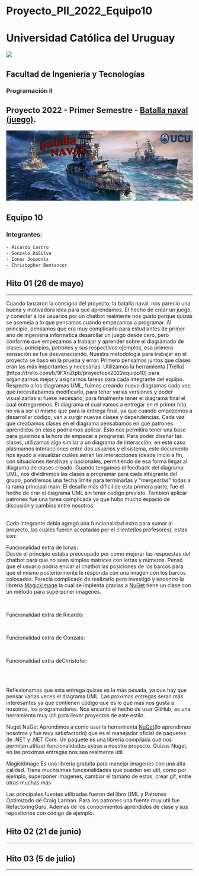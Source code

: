 # Proyecto_PII_2022_Equipo10

# Universidad Católica del Uruguay
<img src="https://ucu.edu.uy/sites/all/themes/univer/logo.png">

## Facultad de Ingeniería y Tecnologías
### Programación II

## Proyecto 2022 - Primer Semestre - [Batalla naval (juego)](https://es.wikipedia.org/wiki/Batalla_naval_(juego)).

<img src= "Docs\batallaV2.png">


## Equipo 10
### Integrantes:

    - Ricardo Castro
    - Gonzalo DaSilva
    - Ionas Josponis
    - Christopher Bentancor

## Hito 01 (26 de mayo)
---
<p>Cuando lanzaron la consigna del proyecto, la batalla naval, nos parecio una buena y motivadora idea para que aprendamos. El hecho de crear un juego, y conectar a los usuarios por un chatbot realmente nos gusto porque quizas se asemeja a lo que pensamos cuando empezamos a programar. 
Al principio, pensamos que era muy complicado para estudiantes de primer año de ingenieria informatica desarollar un juego desde cero, pero conforme que empezamos a trabajar y aprender sobre el diagramado de clases, principios, patrones y sus respectivos ejemplos, esa primera sensación se fue desvaneciendo. 
Nuestra metodología para trabajar en el proyecto se baso en la prueba y error. Primero pensamos juntos que clases eran las más importantes y necesarias. Utilizamos la herramienta [Trello](https://trello.com/b/9FXnZtpb/proyectopii2022equipo10) para organizarnos mejor y asignarnos tareas para cada integrante del equipo. Respecto a los diagramas UML, fuimos creando nuevo diagramas cada vez que necesitabamos modificarlo, para tener varias versiones y poder visualizarlas si fuese necesario, para finalmente tener el diagrama final el cual entregaremos. El diagrama el cual vamos a entregar en el primer hito no va a ser el mismo que para la entrega final, ya que cuando empezemos a desarrollar código, van a surgir nuevas clases y dependencias. Cada vez que creabamos clases en el diagrama pensabamos en que patrones aprendidos en clase podriamos aplicar. Esto nos permitira tener una base para guiarnos a la hora de empezar a programar. 
Para poder diseñar las clases, utilizamos algo similar a un diagrama de interacción, en este caso plasmamos interacciones entre dos usuarios y el sistema, este documento nos ayudó a visualizar cuáles serían las interacciones (desde inicio a fin, con situaciones iterativas y opcionales, permitiendo de esa forma llegar al diagrama de clases creado. Cuando tengamos el feedback del diagrama UML, nos dividiremos las clases a programar para cada integrante del grupo, pondremos una fecha limite para terminarlas y "mergearlas" todas a la rama principal main. 
El desafio más dificil de esta primera parte, fue el hecho de crar el diagrama UML sin tener codigo previsto. Tambien aplicar patrones fue una tarea complicada ya que hubo mucho espacio de discusión  y cambios entre nosotros. <p/><br> Cada integrante debia agregó una funcionalidad extra para sumar al proyecto, las cuáles fueron aceptadas por el cliente(los profesores), estas son:
<br>
    <p>
    Funcionalidad extra de Ionas:
    <br> 
    Desde el principio estaba preocupado por como mejorar las respuestas del chatbot para que no sean simples matrices con letras y números. Pensó que el usuario podria enviar al chatbot las posiciones de los barcos para que el mismo posteriormente le responda con una imagen con los barcos colocados. Pareciá complicado de realizarlo pero investigó y encontro la libreria <a href = "#MagickImage"> MagickImage<a/> la cual se implenta gracias a <a href="#NuGet">NuGet</a>  tiene un clase con un método para superponer imagenes. <p/>
<br>    
    <p>
    Funcionalidad extra de Ricardo: </p>
<br> 
    <p>
    Funcionalidad extra de Gonzalo:</p>
<br> 
    <p>
    Funcionalidad extra deChristofer:</p>


<br> 
<br> 

Reflexionamos que esta entrega quizas es la más pesada, ya que hay que pensar varias veces el diagrama UML. Las proximas entregas seran más interesantes ya que contienen código que es lo que más nos gusta a nosotros, los programadores.
Nos encanto el hecho de usar GitHub, es una herramienta muy util para llevar proyectos de este estilo.

<a name="NuGet">Nuget</a>
NuGet
Aprendimos a como usar la herramienta <a href="https://docs.microsoft.com/en-us/nuget/what-is-nuget">NuGet</a>(lo aprendimos nosotros y fue muy satisfactorio) que es el manejador oficial de paquetes de .NET y .NET Core. Un paquete es una libreria compilada que nos permiten utilizar funcionalidades extras a nuestro proyecto. Quizas Nuget, en las proximas entregas nos sea realmente útil.

<a name="MagickImage">MagickImage</a>
Es una libreria gratuita para manejar imagenes con una alta calidad. Tiene muchisimas funcionalidades que pueden ser util, como por ejemplo, superponer imagenes, cambiar el tamaño de estas, crear gif, entre otras muchas más 
 
Las principales fuentes utilizadas fueron del libro UML y Patrones Optimizado de Craig Larman. Para los patrones una fuente muy util fue RefactoringGuru. Ademas de los conocimientos aprendidos de clase y sus repositorios con código de ejemplo.

## Hito 02 (21 de junio)
---
## Hito 03 (5 de julio)
---